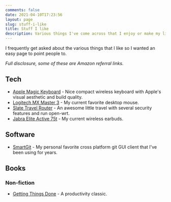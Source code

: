 ```yaml
---
comments: false
date: 2021-04-10T17:23:56
layout: page
slug: stuff-i-like
title: Stuff I like
description: Various things I've come across that I enjoy or make my life easier
---
```


I frequently get asked about the various things that I like so I wanted an easy page to point people to.

*Full disclosure, some of these are Amazon referral links.*

## Tech

* [Apple Magic Keyboard](https://amzn.to/3oaLzf4) - Nice compact wireless keyboard with Apple's visual aesthetic and build quality.
* [Logitech MX Master 3](https://amzn.to/3CWeS9J) - My current favorite desktop mouse.
* [Slate Travel Router](https://amzn.to/3u9rrv1) - An awesome little travel with several security features and run open-wrt.
* [Jabra Elite Active 75t](https://amzn.to/3zCkpjz) - My current wireless earbuds.

## Software

* [SmartGit](https://www.syntevo.com/smartgit/) - My personal favorite cross platform git GUI client that I've been using for years.

## Books

### Non-fiction

* [Getting Things Done](https://amzn.to/2XM3DBn) - A productivity classic.


